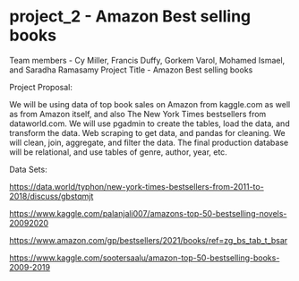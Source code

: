 # project_2 - Amazon Best selling books

Team members - Cy Miller, Francis Duffy, Gorkem Varol, Mohamed Ismael, and Saradha Ramasamy
Project Title - Amazon Best selling books

Project Proposal:

We will be using data of top book sales on Amazon from kaggle.com as well as from Amazon itself, and also The New York Times bestsellers from dataworld.com. We will use pgadmin to create the tables, load the data, and transform the data. Web scraping to get data, and pandas for cleaning. 
We will clean, join, aggregate, and filter the data. The final production database will be relational, and use tables of genre, author, year, etc.


Data Sets:

https://data.world/typhon/new-york-times-bestsellers-from-2011-to-2018/discuss/gbstqmjt

https://www.kaggle.com/palanjali007/amazons-top-50-bestselling-novels-20092020

https://www.amazon.com/gp/bestsellers/2021/books/ref=zg_bs_tab_t_bsar

https://www.kaggle.com/sootersaalu/amazon-top-50-bestselling-books-2009-2019
